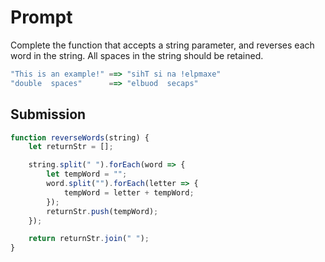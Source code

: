 # Prompt
Complete the function that accepts a string parameter, and reverses each word in the string. All spaces in the string should be retained.

```Javascript
"This is an example!" ==> "sihT si na !elpmaxe"
"double  spaces"      ==> "elbuod  secaps"
```



## Submission

```Javascript
function reverseWords(string) {
    let returnStr = [];

    string.split(" ").forEach(word => {
        let tempWord = "";
        word.split("").forEach(letter => {
            tempWord = letter + tempWord;
        });
        returnStr.push(tempWord);
    });

    return returnStr.join(" ");
}
```

